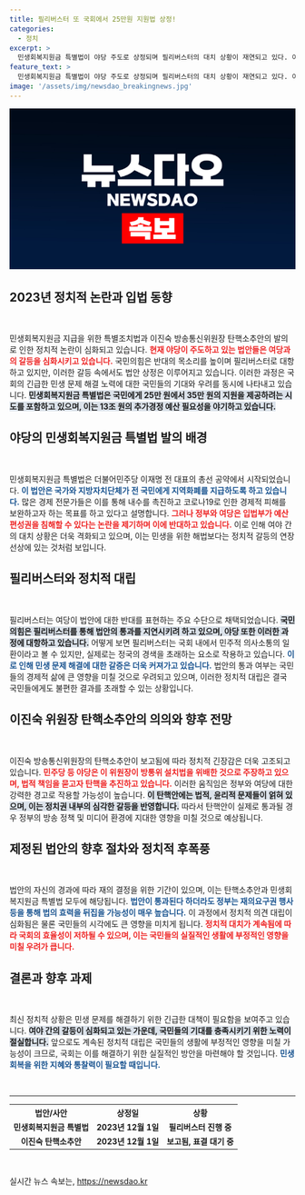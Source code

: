 ```yaml
---
title: 필리버스터 또 국회에서 25만원 지원법 상정!
categories:
  - 정치
excerpt: >
  민생회복지원금 특별법이 야당 주도로 상정되며 필리버스터의 대치 상황이 재연되고 있다. 이진숙 방통위원장에 대한 탄핵소추안도 발의되어, 정치적 혼란이 더욱 심화될 전망이다. 클릭하여 자세한 소식을 확인하세요!
feature_text: >
  민생회복지원금 특별법이 야당 주도로 상정되며 필리버스터의 대치 상황이 재연되고 있다. 이진숙 방통위원장에 대한 탄핵소추안도 발의되어, 정치적 혼란이 더욱 심화될 전망이다. 클릭하여 자세한 소식을 확인하세요!
image: '/assets/img/newsdao_breakingnews.jpg'
---
```


<p><img src="/assets/img/newsdao_breakingnews.jpg" alt="koreaapp 속보" /></p>

<h2 data-ke-size="size26">2023년 정치적 논란과 입법 동향</h2>

<p data-ke-size="size16">&nbsp;</p>

<p>민생회복지원금 지급을 위한 특별조치법과 이진숙 방송통신위원장 탄핵소추안의 발의로 인한 정치적 논란이 심화되고 있습니다. <b><span style="color: #ee2323;">현재 야당이 주도하고 있는 법안들은 여당과의 갈등을 심화시키고 있습니다.</span></b>  국민의힘은 반대의 목소리를 높이며 필리버스터로 대항하고 있지만, 이러한 갈등 속에서도 법안 상정은 이루어지고 있습니다. 이러한 과정은 국회의 긴급한 민생 문제 해결 노력에 대한 국민들의 기대와 우려를 동시에 나타내고 있습니다. <b><span style="background-color: #21538527;">민생회복지원금 특별법은 국민에게 25만 원에서 35만 원의 지원을 제공하려는 시도를 포함하고 있으며, 이는 13조 원의 추가경정 예산 필요성을 야기하고 있습니다.</span></b>  </p>

<h2 data-ke-size="size26">야당의 민생회복지원금 특별법 발의 배경</h2>

<p data-ke-size="size16">&nbsp;</p>

<p>민생회복지원금 특별법은 더불어민주당 이재명 전 대표의 총선 공약에서 시작되었습니다. <b><span style="color: #1a5490;">이 법안은 국가와 지방자치단체가 전 국민에게 지역화폐를 지급하도록 하고 있습니다.</span></b> 많은 경제 전문가들은 이를 통해 내수를 촉진하고 코로나19로 인한 경제적 피해를 보완하고자 하는 목표를 하고 있다고 설명합니다. <b><span style="color: #ee2323;">그러나 정부와 여당은 입법부가 예산편성권을 침해할 수 있다는 논란을 제기하며 이에 반대하고 있습니다.</span></b> 이로 인해 여야 간의 대치 상황은 더욱 격화되고 있으며, 이는 민생을 위한 해법보다는 정치적 갈등의 연장선상에 있는 것처럼 보입니다.  </p>

<h2 data-ke-size="size26">필리버스터와 정치적 대립</h2>

<p data-ke-size="size16">&nbsp;</p>

<p>필리버스터는 여당이 법안에 대한 반대를 표현하는 주요 수단으로 채택되었습니다. <b><span style="background-color: #21538527;">국민의힘은 필리버스터를 통해 법안의 통과를 지연시키려 하고 있으며, 야당 또한 이러한 과정에 대항하고 있습니다.</span></b> 어떻게 보면 필리버스터는 국회 내에서 민주적 의사소통의 일환이라고 볼 수 있지만, 실제로는 정국의 경색을 초래하는 요소로 작용하고 있습니다. <b><span style="color: #1a5490;">이로 인해 민생 문제 해결에 대한 갈증은 더욱 커져가고 있습니다.</span></b> 법안의 통과 여부는 국민들의 경제적 삶에 큰 영향을 미칠 것으로 우려되고 있으며, 이러한 정치적 대립은 결국 국민들에게도 불편한 결과를 초래할 수 있는 상황입니다.  </p>

<h2 data-ke-size="size26">이진숙 위원장 탄핵소추안의 의의와 향후 전망</h2>

<p data-ke-size="size16">&nbsp;</p>

<p>이진숙 방송통신위원장의 탄핵소추안이 보고됨에 따라 정치적 긴장감은 더욱 고조되고 있습니다. <b><span style="color: #ee2323;">민주당 등 야당은 이 위원장이 방통위 설치법을 위배한 것으로 주장하고 있으며, 법적 책임을 묻고자 탄핵을 추진하고 있습니다.</span></b> 이러한 움직임은 정부와 여당에 대한 강력한 경고로 작용할 가능성이 높습니다. <b><span style="background-color: #21538527;">이 탄핵안에는 법적, 윤리적 문제들이 얽혀 있으며, 이는 정치권 내부의 심각한 갈등을 반영합니다.</span></b> 따라서 탄핵안이 실제로 통과될 경우 정부의 방송 정책 및 미디어 환경에 지대한 영향을 미칠 것으로 예상됩니다.  </p>

<h2 data-ke-size="size26">제정된 법안의 향후 절차와 정치적 후폭풍</h2>

<p data-ke-size="size16">&nbsp;</p>

<p>법안의 자신의 경과에 따라 재의 결정을 위한 기간이 있으며, 이는 탄핵소추안과 민생회복지원금 특별법 모두에 해당됩니다. <b><span style="color: #1a5490;">법안이 통과된다 하더라도 정부는 재의요구권 행사 등을 통해 법의 효력을 뒤집을 가능성이 매우 높습니다.</span></b> 이 과정에서 정치적 의견 대립이 심화됨은 물론 국민들의 시각에도 큰 영향을 미치게 됩니다. <b><span style="color: #ee2323;">정치적 대치가 계속됨에 따라 국회의 효율성이 저하될 수 있으며, 이는 국민들의 실질적인 생활에 부정적인 영향을 미칠 우려가 큽니다.</span></b> </p>

<h2 data-ke-size="size26">결론과 향후 과제</h2>

<p data-ke-size="size16">&nbsp;</p>

<p>최신 정치적 상황은 민생 문제를 해결하기 위한 긴급한 대책이 필요함을 보여주고 있습니다. <b><span style="background-color: #21538527;">여야 간의 갈등이 심화되고 있는 가운데, 국민들의 기대를 충족시키기 위한 노력이 절실합니다.</span></b> 앞으로도 계속된 정치적 대립은 국민들의 생활에 부정적인 영향을 미칠 가능성이 크므로, 국회는 이를 해결하기 위한 실질적인 방안을 마련해야 할 것입니다. <b><span style="color: #1a5490;">민생 회복을 위한 지혜와 통찰력이 필요할 때입니다.</span></b></p>

<p data-ke-size="size16">&nbsp;</p>

<hr>  

<table style="width:100%;">  
  <tr>  
    <th style="text-align: center;">법안/사안</th>  
    <th style="text-align: center;">상정일</th>  
    <th style="text-align: center;">상황</th>  
  </tr>  
  <tr>  
    <td style="text-align: center; height: 17px;"><b>민생회복지원금 특별법</b></td>  
    <td style="text-align: center; height: 17px;"><b>2023년 12월 1일</b></td>  
    <td style="text-align: center; height: 17px;"><b>필리버스터 진행 중</b></td>  
  </tr>  
  <tr>  
    <td style="text-align: center; height: 17px;"><b>이진숙 탄핵소추안</b></td>  
    <td style="text-align: center; height: 17px;"><b>2023년 12월 1일</b></td>  
    <td style="text-align: center; height: 17px;"><b>보고됨, 표결 대기 중</b></td>  
  </tr>  
</table>  

<p data-ke-size="size16">&nbsp;</p>
실시간 뉴스 속보는, <a href="https://newsdao.kr" rel="dofollow">https://newsdao.kr</a>


